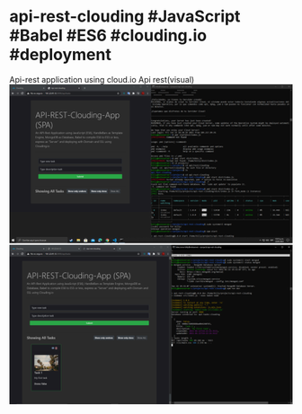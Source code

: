 # api-rest-clouding #JavaScript #Babel #ES6 #clouding.io #deployment
Api-rest application using cloud.io
Api rest(visual)
![javaScript-api-rest-clouding-1](https://github.com/BillyVector117/api-rest-clouding/blob/master/139839694_413961686509082_8767058452871665318_n.png)
![javaScript-api-rest-clouding-2](https://github.com/BillyVector117/api-rest-clouding/blob/master/139930955_573469066946327_609017816021766944_n.png)

